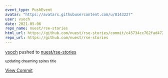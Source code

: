 ```yaml
---
event_type: PushEvent
avatar: "https://avatars.githubusercontent.com/u/814322?"
user: vsoch
date: 2021-05-06
repo_name: nuest/rse-stories
html_url: https://github.com/nuest/rse-stories/commit/c45734cc762fad4728b8db9da6380230e8d44f86
repo_url: https://github.com/nuest/rse-stories
---
```


<a href='https://github.com/vsoch' target='_blank'>vsoch</a> pushed to <a href='https://github.com/nuest/rse-stories' target='_blank'>nuest/rse-stories</a>

<small>updating dreaming spires title</small>

<a href='https://github.com/nuest/rse-stories/commit/c45734cc762fad4728b8db9da6380230e8d44f86' target='_blank'>View Commit</a>